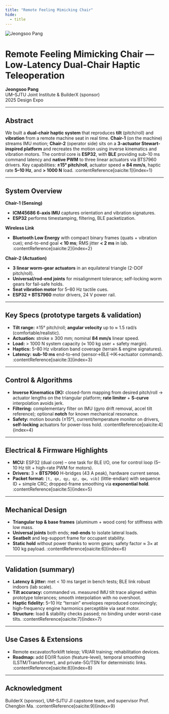 ```yaml
---
title: "Remote Feeling Mimicking Chair"
hide:
  - title
---
```


<div class="hero hero--chair">
  <img src="images/chair_hero.jpg" alt="Jeongsoo Pang" class="headshot-hero">
  <div class="hero-text">
    <h1>Remote Feeling Mimicking Chair — Low-Latency Dual-Chair Haptic Teleoperation</h1>
    <strong class="bio-name">Jeongsoo Pang</strong><br>
    UM–SJTU Joint Institute & BuilderX (sponsor)<br>
    2025 Design Expo
  </div>
</div>

<div class="clear"></div>

---

## Abstract
We built a **dual-chair haptic system** that reproduces **tilt** (pitch/roll) and **vibration** from a remote machine seat in real time. **Chair-1** (on the machine) streams IMU motion; **Chair-2** (operator side) sits on a **3-actuator Stewart-inspired platform** and recreates the motion using inverse kinematics and vibration motors. The control core is **ESP32**, with **BLE** providing sub-10 ms command latency and **native PWM** to three linear actuators via BTS7960 drivers. Key capabilities: **±15° pitch/roll**, actuator speed **≈ 84 mm/s**, haptic rate **5–10 Hz**, and **> 1000 N** load. :contentReference[oaicite:1]{index=1}

---

## System Overview

**Chair-1 (Sensing)**
- **ICM45686 6-axis IMU** captures orientation and vibration signatures.  
- **ESP32** performs timestamping, filtering, BLE packetization.

**Wireless Link**
- **Bluetooth Low Energy** with compact binary frames (quats + vibration cue); end-to-end goal **< 10 ms**; RMS jitter **< 2 ms** in lab. :contentReference[oaicite:2]{index=2}

**Chair-2 (Actuation)**
- **3 linear worm-gear actuators** in an equilateral triangle (2-DOF pitch/roll).  
- **Universal/rod-end joints** for misalignment tolerance; self-locking worm gears for fail-safe holds.  
- **Seat vibration motor** for 5–80 Hz tactile cues.  
- **ESP32 + BTS7960** motor drivers, 24 V power rail.

---

## Key Specs (prototype targets & validation)
- **Tilt range:** ±15° pitch/roll; **angular velocity** up to ≈ 1.5 rad/s (comfortable/realistic).  
- **Actuation:** stroke ≥ 300 mm; nominal **84 mm/s** linear speed.  
- **Load:** > 1000 N system capacity (≈ 100 kg user + safety margin).  
- **Haptics:** 5–80 Hz vibration band coverage (terrain & engine signatures).  
- **Latency:** **sub-10 ms** end-to-end (sensor→BLE→IK→actuator command). :contentReference[oaicite:3]{index=3}

---

## Control & Algorithms
- **Inverse Kinematics (IK):** closed-form mapping from desired pitch/roll → actuator lengths on the triangular platform; **rate limiter** + **S-curve** interpolation avoids jerk.  
- **Filtering:** complementary filter on IMU (gyro drift removal, accel tilt reference); optional **notch** for known mechanical resonance.  
- **Safety:** motion bounds (±15°), current/temperature monitor on drivers, **self-locking** actuators for power-loss hold. :contentReference[oaicite:4]{index=4}

---

## Electrical & Firmware Highlights
- **MCU:** ESP32 (dual core) – one task for BLE I/O, one for control loop (5–10 Hz tilt + high-rate PWM for motors).  
- **Drivers:** 3 × **BTS7960** H-bridges (43 A peak), hardware current sense.  
- **Packet format:** `[t, qx, qy, qz, qw, vib]` (little-endian) with sequence ID + simple CRC; dropped-frame smoothing via **exponential hold**. :contentReference[oaicite:5]{index=5}

---

## Mechanical Design
- **Triangular top & base frames** (aluminum + wood core) for stiffness with low mass.  
- **Universal joints** both ends; **rod-ends** to isolate lateral loads.  
- **Seatbelt** and leg-support frame for occupant stability.  
- **Static hold** without power thanks to worm gears; safety factor ≈ 3× at 100 kg payload. :contentReference[oaicite:6]{index=6}

---

## Validation (summary)
- **Latency & jitter:** met < 10 ms target in bench tests; BLE link robust indoors (lab scale).  
- **Tilt accuracy:** commanded vs. measured IMU tilt trace aligned within prototype tolerances; smooth interpolation with no overshoot.  
- **Haptic fidelity:** 5–10 Hz “terrain” envelopes reproduced convincingly; high-frequency engine harmonics perceptible via seat motor.  
- **Structure:** load & stability checks passed; no binding under worst-case tilts. :contentReference[oaicite:7]{index=7}

---

## Use Cases & Extensions
- Remote excavator/forklift teleop; VR/AR training; rehabilitation devices.  
- **Roadmap:** add EO/IR fusion (feature-level), temporal smoothing (LSTM/Transformer), and private-5G/TSN for deterministic links. :contentReference[oaicite:8]{index=8}

---

## Acknowledgment
BuilderX (sponsor), UM–SJTU JI capstone team, and supervisor Prof. Chengbin Ma. :contentReference[oaicite:9]{index=9}
